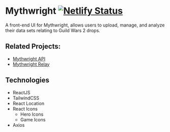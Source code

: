 # Mythwright [![Netlify Status](https://api.netlify.com/api/v1/badges/9affba51-3fee-4b99-8237-41ad64f3d85e/deploy-status)](https://app.netlify.com/sites/mythwright/deploys)
A front-end UI for Mythwright, allows users to upload, manage, and analyze their data sets relating to Guild Wars 2 drops.

## Related Projects:
* [Mythwright API](https://github.com/mythwright/mythwright-api)
* [Mythwright Relay](https://github.com/mythwright/mythwright-relay)

## Technologies
* ReactJS
* TailwindCSS
* React Location
* React Icons
  * Hero Icons
  * Game Icons
* Axios
